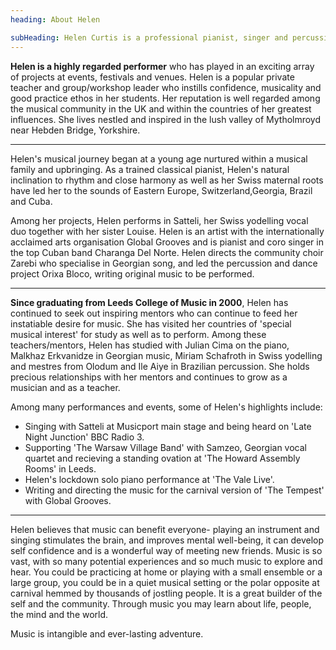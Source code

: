 ```yaml
---
heading: About Helen

subHeading: Helen Curtis is a professional pianist, singer and percussionist who works and teaches in a versatile array of musical genres from classical to world folk music, tinges of jazz and original.
---
```


**Helen is a highly regarded performer** who has played in an exciting array of projects at events, festivals and venues. Helen is a popular private teacher and group/workshop leader who instills confidence, musicality and good practice ethos in her students. Her reputation is well regarded among the musical community in the UK and within the countries of her greatest influences. She lives nestled and inspired in the lush valley of Mytholmroyd near Hebden Bridge, Yorkshire.

<hr />

Helen's musical journey began at a young age nurtured within a musical family and upbringing. As a trained classical pianist, Helen's natural inclination to rhythm and close harmony as well as her Swiss maternal roots have led her to the sounds of Eastern Europe, Switzerland,Georgia, Brazil and Cuba.

Among her projects, Helen performs in Satteli, her Swiss yodelling vocal duo together with her sister Louise. Helen is an artist with the internationally acclaimed arts organisation Global Grooves and is pianist and coro singer in the top Cuban band Charanga Del Norte. Helen directs the community choir Zarebi who specialise in Georgian song, and led the percussion and dance project Orixa Bloco, writing original music to be performed.

<hr />

**Since graduating from Leeds College of Music in 2000**, Helen has continued to seek out inspiring mentors who can continue to feed her instatiable desire for music. She has visited her countries of 'special musical interest' for study as well as to perform. Among these teachers/mentors, Helen has studied with Julian Cima on the piano, Malkhaz Erkvanidze in Georgian music, Miriam Schafroth in Swiss yodelling and mestres from Olodum and Ile Aiye in Brazilian percussion. She holds precious relationships with her mentors and continues to grow as a musician and as a teacher.

Among many performances and events, some of Helen's highlights include:

- Singing with Satteli at Musicport main stage and being heard on 'Late Night Junction' BBC Radio 3.
- Supporting 'The Warsaw Village Band' with Samzeo, Georgian vocal quartet and recieving a standing ovation at 'The Howard Assembly Rooms' in Leeds.
- Helen's lockdown solo piano performance at 'The Vale Live'.
- Writing and directing the music for the carnival version of 'The Tempest' with Global Grooves.

<hr />

Helen believes that music can benefit everyone- playing an instrument and singing stimulates the brain, and improves mental well-being, it can develop self confidence and is a wonderful way of meeting new friends. Music is so vast, with so many potential experiences and so much music to explore and hear. You could be practicing at home or playing with a small ensemble or a large group, you could be in a quiet musical setting or the polar opposite at carnival hemmed by thousands of jostling people. It is a great builder of the self and the community. Through music you may learn about life, people, the mind and the world.

Music is intangible and ever-lasting adventure.

